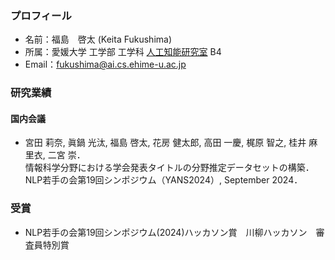 ### プロフィール
- 名前：福島　啓太 (Keita Fukushima)<br>
- 所属：愛媛大学 工学部 工学科 [人工知能研究室](https://sites.google.com/view/ehime-nlp/) B4<br>
- Email：fukushima@ai.cs.ehime-u.ac.jp<br>

### 研究業績
#### 国内会議

- 宮田 莉奈, 眞鍋 光汰, 福島 啓太, 花房 健太郎, 高田 一慶, 梶原 智之, 桂井 麻里衣, 二宮 崇．<br>
  情報科学分野における学会発表タイトルの分野推定データセットの構築．<br>
  NLP若手の会第19回シンポジウム（YANS2024）, September 2024．<br>

### 受賞

- NLP若手の会第19回シンポジウム(2024)ハッカソン賞　川柳ハッカソン　審査員特別賞
